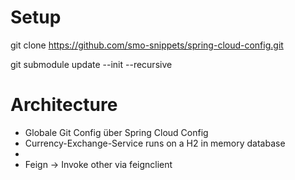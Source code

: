 # Setup
git clone https://github.com/smo-snippets/spring-cloud-config.git

git submodule update --init --recursive

# Architecture
- Globale Git Config über Spring Cloud Config
- Currency-Exchange-Service runs on a H2 in memory database
- 
- Feign -> Invoke other  via feignclient
